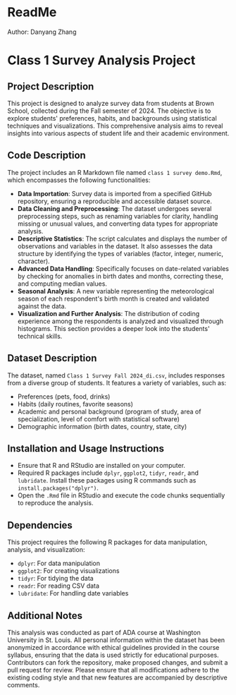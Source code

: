 # ReadMe
Author: Danyang Zhang
# Class 1 Survey Analysis Project
## Project Description
This project is designed to analyze survey data from students at Brown School, collected during the Fall semester of 2024. The objective is to explore students' preferences, habits, and backgrounds using statistical techniques and visualizations. This comprehensive analysis aims to reveal insights into various aspects of student life and their academic environment.

## Code Description
The project includes an R Markdown file named `class 1 survey demo.Rmd`, which encompasses the following functionalities:
- **Data Importation**: Survey data is imported from a specified GitHub repository, ensuring a reproducible and accessible dataset source.
- **Data Cleaning and Preprocessing**: The dataset undergoes several preprocessing steps, such as renaming variables for clarity, handling missing or unusual values, and converting data types for appropriate analysis.
- **Descriptive Statistics**: The script calculates and displays the number of observations and variables in the dataset. It also assesses the data structure by identifying the types of variables (factor, integer, numeric, character).
- **Advanced Data Handling**: Specifically focuses on date-related variables by checking for anomalies in birth dates and months, correcting these, and computing median values.
- **Seasonal Analysis**: A new variable representing the meteorological season of each respondent's birth month is created and validated against the data.
- **Visualization and Further Analysis**: The distribution of coding experience among the respondents is analyzed and visualized through histograms. This section provides a deeper look into the students' technical skills.

## Dataset Description
The dataset, named `Class 1 Survey Fall 2024_di.csv`, includes responses from a diverse group of students. It features a variety of variables, such as:
- Preferences (pets, food, drinks)
- Habits (daily routines, favorite seasons)
- Academic and personal background (program of study, area of specialization, level of comfort with statistical software)
- Demographic information (birth dates, country, state, city)

## Installation and Usage Instructions
- Ensure that R and RStudio are installed on your computer.
- Required R packages include `dplyr`, `ggplot2`, `tidyr`, `readr`, and `lubridate`. Install these packages using R commands such as `install.packages("dplyr")`.
- Open the `.Rmd` file in RStudio and execute the code chunks sequentially to reproduce the analysis.

## Dependencies
This project requires the following R packages for data manipulation, analysis, and visualization:
- `dplyr`: For data manipulation
- `ggplot2`: For creating visualizations
- `tidyr`: For tidying the data
- `readr`: For reading CSV data
- `lubridate`: For handling date variables

## Additional Notes
This analysis was conducted as part of ADA course at Washington University in St. Louis. All personal information within the dataset has been anonymized in accordance with ethical guidelines provided in the course syllabus, ensuring that the data is used strictly for educational purposes.
Contributors can fork the repository, make proposed changes, and submit a pull request for review. Please ensure that all modifications adhere to the existing coding style and that new features are accompanied by descriptive comments.

